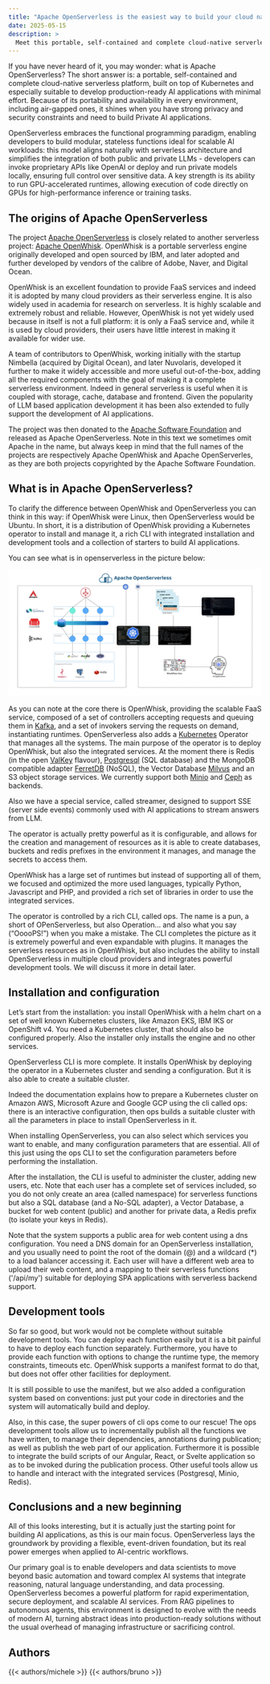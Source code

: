 ```yaml
---
title: "Apache OpenServerless is the easiest way to build your cloud native AI application"
date: 2025-05-15
description: >
  Meet this portable, self-contained and complete cloud-native serverless platform built on Kubernetes.
---
```


If you have never heard of it, you may wonder: what is Apache OpenServerless?
The short answer is: a portable, self-contained and complete cloud-native serverless platform, built on top of Kubernetes and especially suitable to develop production-ready AI applications with minimal effort. Because of its portability and availability in every environment, including air-gapped ones, it shines when you have strong privacy and security constraints and need to build Private AI applications.

OpenServerless embraces the functional programming paradigm, enabling developers to build modular, stateless functions ideal for scalable AI workloads: this model aligns naturally with serverless architecture and simplifies the integration of both public and private LLMs - developers can invoke proprietary APIs like OpenAI or deploy and run private models locally, ensuring full control over sensitive data. A key strength is its ability to run GPU-accelerated runtimes, allowing execution of code directly on GPUs for high-performance inference or training tasks.

## The origins of Apache OpenServerless

The project [Apache OpenServerless](https://openserverless.apache.org/) is closely related to another serverless project: [Apache OpenWhisk](https://openwhisk.apache.org/). OpenWhisk is a portable serverless engine originally developed and open sourced by IBM, and later adopted and further developed by vendors of the calibre of Adobe, Naver, and Digital Ocean.

OpenWhisk is an excellent foundation to provide FaaS services and indeed it is adopted by many cloud providers as their serverless engine. It is also widely used in academia for research on serverless. It is highly scalable and extremely robust and reliable. However, OpenWhisk is not yet widely used because in itself is not a full platform: it is only a FaaS service and, while it is used by cloud providers, their users have little interest in making it available for wider use.

A team of contributors to OpenWhisk, working initially with the startup Nimbella (acquired by Digital Ocean), and later Nuvolaris, developed it further to make it widely accessible and more useful out-of-the-box, adding all the required components with the goal of making it a complete serverless environment. Indeed in general serverless is useful when it is coupled with storage, cache, database and frontend. Given the popularity of LLM based application development it has been also extended to fully support the development of AI applications.

The project was then donated to the [Apache Software Foundation](https://apache.org/) and released as Apache OpenServerless. Note in this text we sometimes omit Apache in the name, but always keep in mind that the full names of the projects are respectively Apache OpenWhisk and Apache OpenServerles, as they are both projects copyrighted by the Apache Software Foundation.

## What is in Apache OpenServerless?

To clarify the difference between OpenWhisk and OpenServerless you can think in this way: if OpenWhisk were Linux, then OpenServerless would be Ubuntu. In short, it is a distribution of OpenWhisk providing a Kubernetes operator to install and manage it, a rich CLI with integrated installation and development tools and a collection of starters to build AI applications.

You can see what is in openserverless in the picture below:

<img src="/openserverless-diagram.webp" alt="Apache OpenServerless Architecture" class="mb-2 img-fluid">

As you can note at the core there is OpenWhisk, providing the scalable FaaS service, composed of a set of controllers accepting requests and queuing them in [Kafka](https://kafka.apache.org/), and a set of invokers serving the requests on demand, instantiating runtimes. OpenServerless also adds a [Kubernetes](https://kubernetes.io/) Operator that manages all the systems. The main purpose of the operator is to deploy OpenWhisk, but also the integrated services. At the moment there is Redis (in the open [ValKey](https://valkey.io/) flavour), [Postgresql](https://www.postgresql.org/) (SQL database) and the MongoDB compatible adapter [FerretDB](https://ferretdb.io/) (NoSQL), the Vector Database [Milvus](https://milvus.io/) and an S3 object storage services. We currently support both [Minio](https://min.io/) and [Ceph](https://ceph.io/) as backends.

Also we have a special service, called streamer, designed to support SSE (server side events) commonly used with AI applications to stream answers from LLM.

The operator is actually pretty powerful as it is configurable, and allows for the creation and management of resources as it is able to create databases, buckets and redis prefixes in the environment it manages, and manage the secrets to access them.

OpenWhisk has a large set of runtimes but instead of supporting all of them, we focused and optimized the more used languages, typically Python, Javascript and PHP, and provided a rich set of libraries in order to use the integrated services.

The operator is controlled by a rich CLI, called ops. The name is a pun, a short of OPenServerless, but also Operation… and also what you say (“OoooPS!”) when you make a mistake. The CLI completes the picture as it is extremely powerful and even expandable with plugins. It manages the serverless resources as in OpenWhisk, but also includes the ability to install OpenServerless in multiple cloud providers and integrates powerful development tools. We will discuss it more in detail later.

## Installation and configuration

Let’s start from the installation: you install OpenWhisk with a helm chart on a set of well known Kubernetes clusters, like Amazon EKS, IBM IKS or OpenShift v4. You need a Kubernetes cluster, that should also be configured properly. Also the installer only installs the engine and no other services.

OpenServerless CLI is more complete. It installs OpenWhisk by deploying the operator in a Kubernetes cluster and sending a configuration. But it is also able to create a suitable cluster.

Indeed the documentation explains how to prepare a Kubernetes cluster on Amazon AWS, Microsoft Azure and Google GCP using the cli called ops: there is an interactive configuration, then ops builds a suitable cluster with all the parameters in place to install OpenServerless in it.

When installing OpenServerless, you can also select which services you want to enable, and many configuration parameters that are essential. All of this just using the ops CLI to set the configuration parameters before performing the installation.

After the installation, the CLI is useful to administer the cluster, adding new users, etc. Note that each user has a complete set of services included, so you do not only create an area (called namespace) for serverless functions but also a SQL database (and a No-SQL adapter), a Vector Database, a bucket for web content (public) and another for private data, a Redis prefix (to isolate your keys in Redis).

Note that the system supports a public area for web content using a dns configuration. You need a DNS domain for an OpenServerless installation, and you usually need to point the root of the domain (@) and a wildcard (*) to a load balancer accessing it. Each user will have a different web area to upload their web content, and a mapping to their serverless functions ('/api/my') suitable for deploying SPA applications with serverless backend support.

## Development tools

So far so good, but work would not be complete without suitable development tools. You can deploy each function easily but it is a bit painful to have to deploy each function separately. Furthermore, you have to provide each function with options to change the runtime type, the memory constraints, timeouts etc. OpenWhisk supports a manifest format to do that, but does not offer other facilities for deployment.

It is still possible to use the manifest, but we also added a configuration system based on conventions: just put your code in directories and the system will automatically build and deploy.

Also, in this case, the super powers of cli ops come to our rescue! The ops development tools allow us to incrementally publish all the functions we have written, to manage their dependencies, annotations during publication; as well as publish the web part of our application. Furthermore it is possible to integrate the build scripts of our Angular, React, or Svelte application so as to be invoked during the publication process. Other useful tools allow us to handle and interact with the integrated services (Postgresql, Minio, Redis).

## Conclusions and a new beginning

All of this looks interesting, but it is actually just the starting point for building AI applications, as this is our main focus. OpenServerless lays the groundwork by providing a flexible, event-driven foundation, but its real power emerges when applied to AI-centric workflows.

Our primary goal is to enable developers and data scientists to move beyond basic automation and toward complex AI systems that integrate reasoning, natural language understanding, and data processing. OpenServerless becomes a powerful platform for rapid experimentation, secure deployment, and scalable AI services. From RAG pipelines to autonomous agents, this environment is designed to evolve with the needs of modern AI, turning abstract ideas into production-ready solutions without the usual overhead of managing infrastructure or sacrificing control. 

## Authors

{{< authors/michele >}}
{{< authors/bruno >}}